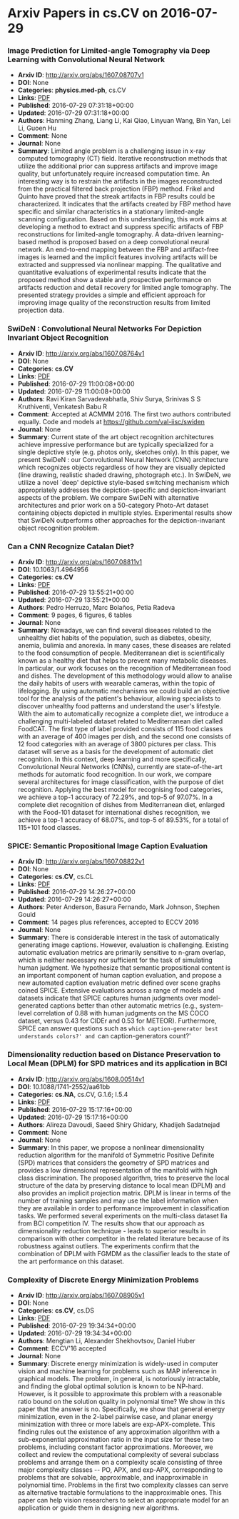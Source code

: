 # Arxiv Papers in cs.CV on 2016-07-29
### Image Prediction for Limited-angle Tomography via Deep Learning with Convolutional Neural Network
- **Arxiv ID**: http://arxiv.org/abs/1607.08707v1
- **DOI**: None
- **Categories**: **physics.med-ph**, cs.CV
- **Links**: [PDF](http://arxiv.org/pdf/1607.08707v1)
- **Published**: 2016-07-29 07:31:18+00:00
- **Updated**: 2016-07-29 07:31:18+00:00
- **Authors**: Hanming Zhang, Liang Li, Kai Qiao, Linyuan Wang, Bin Yan, Lei Li, Guoen Hu
- **Comment**: None
- **Journal**: None
- **Summary**: Limited angle problem is a challenging issue in x-ray computed tomography (CT) field. Iterative reconstruction methods that utilize the additional prior can suppress artifacts and improve image quality, but unfortunately require increased computation time. An interesting way is to restrain the artifacts in the images reconstructed from the practical filtered back projection (FBP) method. Frikel and Quinto have proved that the streak artifacts in FBP results could be characterized. It indicates that the artifacts created by FBP method have specific and similar characteristics in a stationary limited-angle scanning configuration. Based on this understanding, this work aims at developing a method to extract and suppress specific artifacts of FBP reconstructions for limited-angle tomography. A data-driven learning-based method is proposed based on a deep convolutional neural network. An end-to-end mapping between the FBP and artifact-free images is learned and the implicit features involving artifacts will be extracted and suppressed via nonlinear mapping. The qualitative and quantitative evaluations of experimental results indicate that the proposed method show a stable and prospective performance on artifacts reduction and detail recovery for limited angle tomography. The presented strategy provides a simple and efficient approach for improving image quality of the reconstruction results from limited projection data.



### SwiDeN : Convolutional Neural Networks For Depiction Invariant Object Recognition
- **Arxiv ID**: http://arxiv.org/abs/1607.08764v1
- **DOI**: None
- **Categories**: **cs.CV**
- **Links**: [PDF](http://arxiv.org/pdf/1607.08764v1)
- **Published**: 2016-07-29 11:00:08+00:00
- **Updated**: 2016-07-29 11:00:08+00:00
- **Authors**: Ravi Kiran Sarvadevabhatla, Shiv Surya, Srinivas S S Kruthiventi, Venkatesh Babu R
- **Comment**: Accepted at ACMMM 2016. The first two authors contributed equally.
  Code and models at https://github.com/val-iisc/swiden
- **Journal**: None
- **Summary**: Current state of the art object recognition architectures achieve impressive performance but are typically specialized for a single depictive style (e.g. photos only, sketches only). In this paper, we present SwiDeN : our Convolutional Neural Network (CNN) architecture which recognizes objects regardless of how they are visually depicted (line drawing, realistic shaded drawing, photograph etc.). In SwiDeN, we utilize a novel `deep' depictive style-based switching mechanism which appropriately addresses the depiction-specific and depiction-invariant aspects of the problem. We compare SwiDeN with alternative architectures and prior work on a 50-category Photo-Art dataset containing objects depicted in multiple styles. Experimental results show that SwiDeN outperforms other approaches for the depiction-invariant object recognition problem.



### Can a CNN Recognize Catalan Diet?
- **Arxiv ID**: http://arxiv.org/abs/1607.08811v1
- **DOI**: 10.1063/1.4964956
- **Categories**: **cs.CV**
- **Links**: [PDF](http://arxiv.org/pdf/1607.08811v1)
- **Published**: 2016-07-29 13:55:21+00:00
- **Updated**: 2016-07-29 13:55:21+00:00
- **Authors**: Pedro Herruzo, Marc Bolaños, Petia Radeva
- **Comment**: 9 pages, 6 figures, 6 tables
- **Journal**: None
- **Summary**: Nowadays, we can find several diseases related to the unhealthy diet habits of the population, such as diabetes, obesity, anemia, bulimia and anorexia. In many cases, these diseases are related to the food consumption of people. Mediterranean diet is scientifically known as a healthy diet that helps to prevent many metabolic diseases. In particular, our work focuses on the recognition of Mediterranean food and dishes. The development of this methodology would allow to analise the daily habits of users with wearable cameras, within the topic of lifelogging. By using automatic mechanisms we could build an objective tool for the analysis of the patient's behaviour, allowing specialists to discover unhealthy food patterns and understand the user's lifestyle.   With the aim to automatically recognize a complete diet, we introduce a challenging multi-labeled dataset related to Mediterranean diet called FoodCAT. The first type of label provided consists of 115 food classes with an average of 400 images per dish, and the second one consists of 12 food categories with an average of 3800 pictures per class. This dataset will serve as a basis for the development of automatic diet recognition. In this context, deep learning and more specifically, Convolutional Neural Networks (CNNs), currently are state-of-the-art methods for automatic food recognition. In our work, we compare several architectures for image classification, with the purpose of diet recognition. Applying the best model for recognising food categories, we achieve a top-1 accuracy of 72.29\%, and top-5 of 97.07\%. In a complete diet recognition of dishes from Mediterranean diet, enlarged with the Food-101 dataset for international dishes recognition, we achieve a top-1 accuracy of 68.07\%, and top-5 of 89.53\%, for a total of 115+101 food classes.



### SPICE: Semantic Propositional Image Caption Evaluation
- **Arxiv ID**: http://arxiv.org/abs/1607.08822v1
- **DOI**: None
- **Categories**: **cs.CV**, cs.CL
- **Links**: [PDF](http://arxiv.org/pdf/1607.08822v1)
- **Published**: 2016-07-29 14:26:27+00:00
- **Updated**: 2016-07-29 14:26:27+00:00
- **Authors**: Peter Anderson, Basura Fernando, Mark Johnson, Stephen Gould
- **Comment**: 14 pages plus references, accepted to ECCV 2016
- **Journal**: None
- **Summary**: There is considerable interest in the task of automatically generating image captions. However, evaluation is challenging. Existing automatic evaluation metrics are primarily sensitive to n-gram overlap, which is neither necessary nor sufficient for the task of simulating human judgment. We hypothesize that semantic propositional content is an important component of human caption evaluation, and propose a new automated caption evaluation metric defined over scene graphs coined SPICE. Extensive evaluations across a range of models and datasets indicate that SPICE captures human judgments over model-generated captions better than other automatic metrics (e.g., system-level correlation of 0.88 with human judgments on the MS COCO dataset, versus 0.43 for CIDEr and 0.53 for METEOR). Furthermore, SPICE can answer questions such as `which caption-generator best understands colors?' and `can caption-generators count?'



### Dimensionality reduction based on Distance Preservation to Local Mean (DPLM) for SPD matrices and its application in BCI
- **Arxiv ID**: http://arxiv.org/abs/1608.00514v1
- **DOI**: 10.1088/1741-2552/aa61bb
- **Categories**: **cs.NA**, cs.CV, G.1.6; I.5.4
- **Links**: [PDF](http://arxiv.org/pdf/1608.00514v1)
- **Published**: 2016-07-29 15:17:16+00:00
- **Updated**: 2016-07-29 15:17:16+00:00
- **Authors**: Alireza Davoudi, Saeed Shiry Ghidary, Khadijeh Sadatnejad
- **Comment**: None
- **Journal**: None
- **Summary**: In this paper, we propose a nonlinear dimensionality reduction algorithm for the manifold of Symmetric Positive Definite (SPD) matrices that considers the geometry of SPD matrices and provides a low dimensional representation of the manifold with high class discrimination. The proposed algorithm, tries to preserve the local structure of the data by preserving distance to local mean (DPLM) and also provides an implicit projection matrix. DPLM is linear in terms of the number of training samples and may use the label information when they are available in order to performance improvement in classification tasks. We performed several experiments on the multi-class dataset IIa from BCI competition IV. The results show that our approach as dimensionality reduction technique - leads to superior results in comparison with other competitor in the related literature because of its robustness against outliers. The experiments confirm that the combination of DPLM with FGMDM as the classifier leads to the state of the art performance on this dataset.



### Complexity of Discrete Energy Minimization Problems
- **Arxiv ID**: http://arxiv.org/abs/1607.08905v1
- **DOI**: None
- **Categories**: **cs.CV**, cs.DS
- **Links**: [PDF](http://arxiv.org/pdf/1607.08905v1)
- **Published**: 2016-07-29 19:34:34+00:00
- **Updated**: 2016-07-29 19:34:34+00:00
- **Authors**: Mengtian Li, Alexander Shekhovtsov, Daniel Huber
- **Comment**: ECCV'16 accepted
- **Journal**: None
- **Summary**: Discrete energy minimization is widely-used in computer vision and machine learning for problems such as MAP inference in graphical models. The problem, in general, is notoriously intractable, and finding the global optimal solution is known to be NP-hard. However, is it possible to approximate this problem with a reasonable ratio bound on the solution quality in polynomial time? We show in this paper that the answer is no. Specifically, we show that general energy minimization, even in the 2-label pairwise case, and planar energy minimization with three or more labels are exp-APX-complete. This finding rules out the existence of any approximation algorithm with a sub-exponential approximation ratio in the input size for these two problems, including constant factor approximations. Moreover, we collect and review the computational complexity of several subclass problems and arrange them on a complexity scale consisting of three major complexity classes -- PO, APX, and exp-APX, corresponding to problems that are solvable, approximable, and inapproximable in polynomial time. Problems in the first two complexity classes can serve as alternative tractable formulations to the inapproximable ones. This paper can help vision researchers to select an appropriate model for an application or guide them in designing new algorithms.



